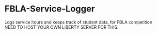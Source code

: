 # FBLA-Service-Logger
Logs service hours and keeps track of student data, for FBLA competition
NEED TO HOST YOUR OWN LIBERTY SERVER FOR THIS.
